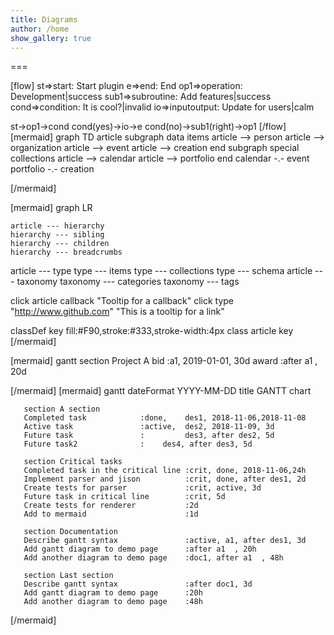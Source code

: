 ```yaml
---
title: Diagrams
author: /home
show_gallery: true
---
```



===

[flow]
st=>start: Start plugin
e=>end: End
op1=>operation: Development|success
sub1=>subroutine: Add features|success
cond=>condition: It is cool?|invalid
io=>inputoutput: Update for users|calm

st->op1->cond
cond(yes)->io->e
cond(no)->sub1(right)->op1
[/flow]
[mermaid]
graph TD
  article
  subgraph data items
    article --> person
    article --> organization
    article --> event
    article --> creation
  end
  subgraph special collections
    article --> calendar
    article --> portfolio
  end
  calendar -.- event
  portfolio -.- creation

[/mermaid]

[mermaid]
graph LR

	article --- hierarchy
    hierarchy --- sibling
    hierarchy --- children
    hierarchy --- breadcrumbs
  article --- type
    type --- items
    type --- collections
    type --- schema
  article --- taxonomy
    taxonomy --- categories
    taxonomy --- tags

  click article callback "Tooltip for a callback"
  click type "http://www.github.com" "This is a tooltip for a link"

  classDef key fill:#F90,stroke:#333,stroke-width:4px
  class article key
[/mermaid]

<script>
    var callback = function(){
        alert('A callback was triggered');
    }
</script>

[mermaid]
gantt
    section Project A
    bid          :a1, 2019-01-01, 30d
    award     :after a1  , 20d

[/mermaid]
[mermaid]
gantt
       dateFormat  YYYY-MM-DD
       title GANTT chart

       section A section
       Completed task            :done,    des1, 2018-11-06,2018-11-08
       Active task               :active,  des2, 2018-11-09, 3d
       Future task               :         des3, after des2, 5d
       Future task2              :    des4, after des3, 5d

       section Critical tasks
       Completed task in the critical line :crit, done, 2018-11-06,24h
       Implement parser and jison          :crit, done, after des1, 2d
       Create tests for parser             :crit, active, 3d
       Future task in critical line        :crit, 5d
       Create tests for renderer           :2d
       Add to mermaid                      :1d

       section Documentation
       Describe gantt syntax               :active, a1, after des1, 3d
       Add gantt diagram to demo page      :after a1  , 20h
       Add another diagram to demo page    :doc1, after a1  , 48h

       section Last section
       Describe gantt syntax               :after doc1, 3d
       Add gantt diagram to demo page      :20h
       Add another diagram to demo page    :48h
[/mermaid]
